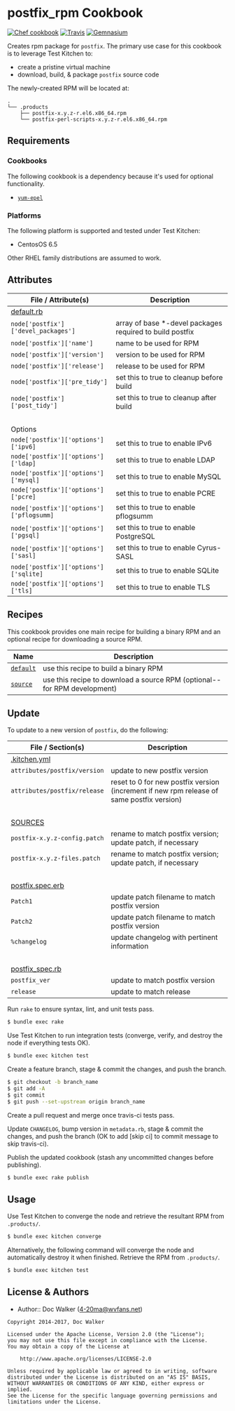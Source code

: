 postfix_rpm Cookbook
====================
[![Chef cookbook](https://img.shields.io/cookbook/v/postfix_rpm.svg?style=flat)][cookbook]
[![Travis](https://img.shields.io/travis/4-20ma/cookbook-postfix_rpm.svg?style=flat)][travis]
[![Gemnasium](http://img.shields.io/gemnasium/4-20ma/cookbook-postfix_rpm.svg?style=flat)][gemnasium]

[cookbook]:   https://supermarket.chef.io/cookbooks/postfix_rpm
[travis]:     https://travis-ci.org/4-20ma/cookbook-postfix_rpm
[gemnasium]:  https://gemnasium.com/4-20ma/cookbook-postfix_rpm

Creates rpm package for `postfix`. The primary use case for this cookbook is to leverage Test Kitchen to:

- create a pristine virtual machine
- download, build, & package `postfix` source code

The newly-created RPM will be located at:

````text
.
└── .products
    ├── postfix-x.y.z-r.el6.x86_64.rpm
    └── postfix-perl-scripts-x.y.z-r.el6.x86_64.rpm
````


Requirements
------------
### Cookbooks
The following cookbook is a dependency because it's used for optional functionality.

- [`yum-epel`](https://github.com/opscode-cookbooks/yum-epel)

### Platforms
The following platform is supported and tested under Test Kitchen:

- CentosOS 6.5

Other RHEL family distributions are assumed to work.


Attributes
----------

File / Attribute(s)                       | Description
------------------------------------------|------------
[default.rb](attributes/default.rb)       |
`node['postfix']['devel_packages']`       | array of base *-devel packages required to build postfix
`node['postfix']['name']`                 | name to be used for RPM
`node['postfix']['version']`              | version to be used for RPM
`node['postfix']['release']`              | release to be used for RPM
`node['postfix']['pre_tidy']`             | set this to true to cleanup before build
`node['postfix']['post_tidy']`            | set this to true to cleanup after build
&nbsp;                                    | &nbsp;
Options                                   |
`node['postfix']['options']['ipv6]`       | set this to true to enable IPv6
`node['postfix']['options']['ldap]`       | set this to true to enable LDAP
`node['postfix']['options']['mysql]`      | set this to true to enable MySQL
`node['postfix']['options']['pcre]`       | set this to true to enable PCRE
`node['postfix']['options']['pflogsumm]`  | set this to true to enable pflogsumm
`node['postfix']['options']['pgsql]`      | set this to true to enable PostgreSQL
`node['postfix']['options']['sasl]`       | set this to true to enable Cyrus-SASL
`node['postfix']['options']['sqlite]`     | set this to true to enable SQLite
`node['postfix']['options']['tls]`        | set this to true to enable TLS


Recipes
-------
This cookbook provides one main recipe for building a binary RPM and an optional recipe for downloading a source RPM.

Name                            | Description
--------------------------------|------------
[`default`](recipes/default.rb) | use this recipe to build a binary RPM
[`source`](recipes/source.rb)   | use this recipe to download a source RPM (optional--for RPM development)


Update
------
To update to a new version of `postfix`, do the following:

File / Section(s)            | Description
-----------------------------|------------
[.kitchen.yml](.kitchen.yml) |
`attributes/postfix/version` | update to new postfix version
`attributes/postfix/release` | reset to 0 for new postfix version (increment if new rpm release of same postfix version)
&nbsp;                       | &nbsp;
[SOURCES](templates/default/SOURCES)|
`postfix-x.y.z-config.patch` | rename to match postfix version; update patch, if necessary
`postfix-x.y.z-files.patch`  | rename to match postfix version; update patch, if necessary
&nbsp;                       | &nbsp;
[postfix.spec.erb](templates/default/SPECS/postfix.spec.erb)|
`Patch1`                     | update patch filename to match postfix version
`Patch2`                     | update patch filename to match postfix version
`%changelog`                 | update changelog with pertinent information
&nbsp;                       | &nbsp;
[postfix_spec.rb](test/integration/postfix/serverspec/postfix_spec.rb)|
`postfix_ver`                | update to match postfix version
`release`                    | update to match release

Run `rake` to ensure syntax, lint, and unit tests pass.

````bash
$ bundle exec rake
````

Use Test Kitchen to run integration tests (converge, verify, and destroy the node if everything tests OK).

````bash
$ bundle exec kitchen test
````

Create a feature branch, stage & commit the changes, and push the branch.

````bash
$ git checkout -b branch_name
$ git add -A
$ git commit
$ git push --set-upstream origin branch_name
````

Create a pull request and merge once travis-ci tests pass.

Update `CHANGELOG`, bump version in `metadata.rb`, stage & commit the changes, and push the branch (OK to add [skip ci] to commit message to skip travis-ci).

Publish the updated cookbook (stash any uncommitted changes before publishing).

````bash
$ bundle exec rake publish
````


Usage
-----
Use Test Kitchen to converge the node and retrieve the resultant RPM from `.products/`.

````bash
$ bundle exec kitchen converge
````

Alternatively, the following command will converge the node and automatically destroy it when finished. Retrieve the RPM from `.products/`.

````bash
$ bundle exec kitchen test
````


License & Authors
-----------------
- Author:: Doc Walker (<4-20ma@wvfans.net>)

````text
Copyright 2014-2017, Doc Walker

Licensed under the Apache License, Version 2.0 (the "License");
you may not use this file except in compliance with the License.
You may obtain a copy of the License at

    http://www.apache.org/licenses/LICENSE-2.0

Unless required by applicable law or agreed to in writing, software
distributed under the License is distributed on an "AS IS" BASIS,
WITHOUT WARRANTIES OR CONDITIONS OF ANY KIND, either express or implied.
See the License for the specific language governing permissions and
limitations under the License.
````

